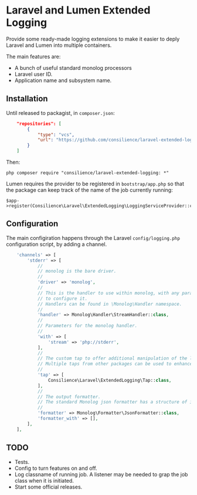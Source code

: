 
# Laravel and Lumen Extended Logging

Provide some ready-made logging extensions to make it easier to deply
Laravel and Lumen into multiple containers.

The main features are:

* A bunch of useful standard monolog processors
* Laravel user ID.
* Application name and subsystem name.

## Installation

Until released to packagist, in `composer.json`:

```json
    "repositories": [
        {
            "type": "vcs",
            "url": "https://github.com/consilience/laravel-extended-logging.git"
        }
    ]
```

Then:

    php composer require "consilience/laravel-extended-logging: *"

Lumen requires the provider to be registered in `bootstrap/app.php` so that the
package can keep track of the name of the job currently running:

    $app->register(Consilience\Laravel\ExtendedLogging\LoggingServiceProvider::class);

## Configuration

The main configiration happens through the Laravel `config/logging.php`
configuration script, by adding a channel.

```php
    'channels' => [
        'stderr' => [
            //
            // monolog is the bare driver.
            //
            'driver' => 'monolog',
            //
            // This is the handler to use within monolog, with any parameters
            // to configure it.
            // Handlers can be found in \Monolog\Handler namespace.
            //
            'handler' => Monolog\Handler\StreamHandler::class,
            //
            // Parameters for the monolog handler.
            //
            'with' => [
                'stream' => 'php://stderr',
            ],
            //
            // The custom tap to offer additional manipulation of the log output.
            // Multiple taps from other packages can be used to enhance further.
            //
            'tap' => [
                Consilience\Laravel\ExtendedLogging\Tap::class,
            ],
            //
            // The output formatter.
            // The standard Monolog json formatter has a structure of its own.
            //
            'formatter' => Monolog\Formatter\JsonFormatter::class,
            'formatter_with' => [],
        ],
    ],
```

## TODO

* Tests.
* Config to turn features on and off.
* Log classname of running job.
  A listener may be needed to grap the job class when it is initiated.
* Start some official releases.
